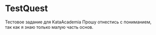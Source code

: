 # TestQuest
Тестовое задание для KataAcademia
Прошу отнестись с пониманием, так как я знаю только малую часть основ.
